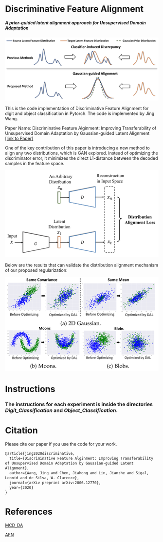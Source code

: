 # Discriminative Feature Alignment
##### A prior-guided latent alignment approach for Unsupervised Domain Adaptation

![Idea](overallidea.png)

This is the code implementation of Discriminative Feature Alignment for digit and object classification in Pytorch. The code is implemented by Jing Wang.

Paper Name: Discriminative Feature Alginment: Improving Transferability of Unsupervised Domain Adaptation by Gaussian-guided Latent Alignment [[link to Paper]](https://arxiv.org/abs/2006.12770)

One of the key contribution of this paper is introducing a new method to align any two distributions, which is GAN explored. Instead of optimizing the discriminator error, it minimizes the direct L1-distance between the decoded samples in the feature space.

![alignment](alignment.png)

Below are the results that can validate the distribution alignment mechanism of our proposed regularization:

![experiment](experimentForAlignment.png)

# Instructions

### The instructions for each experiment is inside the directories ***Digit_Classification*** and  ***Object_Classification***. 


# Citation

Please cite our paper if you use the code for your work.
```
@article{jing2020discriminative,
  title={Discriminative Feature Alginment: Improving Transferability of Unsupervised Domain Adaptation by Gaussian-guided Latent Alignment},
  author={Wang, Jing and Chen, Jiahong and Lin, Jianzhe and Sigal, Leonid and de Silva, W. Clarence},
  journal={arXiv preprint arXiv:2006.12770},
  year={2020}
}
```

# References

[MCD_DA](https://github.com/mil-tokyo/MCD_DA)

[AFN](https://github.com/jihanyang/AFN)
